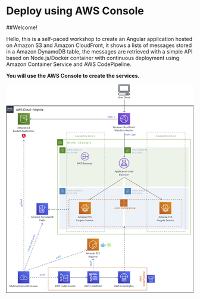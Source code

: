 # Deploy using AWS Console

##Welcome!

Hello, this is a self-paced workshop to create an Angular application hosted on Amazon S3 and Amazon CloudFront, it shows a lists of messages stored in a Amazon DynamoDB table, the messages are retrieved with a simple API based on Node.js/Docker container with continuous deployment using Amazon Container Service and AWS CodePipeline.

**You will use the AWS Console to create the services.**

![Nodejs Angular](images/nodejs-angular.png)
